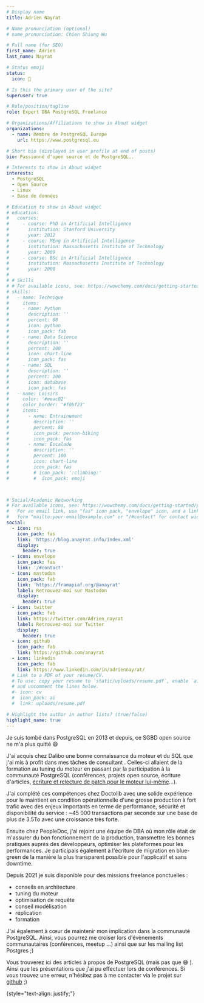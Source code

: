```yaml
---
# Display name
title: Adrien Nayrat

# Name pronunciation (optional)
# name_pronunciation: Chien Shiung Wu

# Full name (for SEO)
first_name: Adrien
last_name: Nayrat

# Status emoji
status:
  icon: 🧗

# Is this the primary user of the site?
superuser: true

# Role/position/tagline
role: Expert DBA PostgreSQL Freelance

# Organizations/Affiliations to show in About widget
organizations:
  - name: Membre de PostgreSQL Europe
    url: https://www.postgresql.eu

# Short bio (displayed in user profile at end of posts)
bio: Passionné d'open source et de PostgreSQL..

# Interests to show in About widget
interests:
  - PostgreSQL
  - Open Source
  - Linux
  - Base de données

# Education to show in About widget
# education:
#   courses:
#     - course: PhD in Artificial Intelligence
#       institution: Stanford University
#       year: 2012
#     - course: MEng in Artificial Intelligence
#       institution: Massachusetts Institute of Technology
#       year: 2009
#     - course: BSc in Artificial Intelligence
#       institution: Massachusetts Institute of Technology
#       year: 2008
#
# # Skills
# # For available icons, see: https://wowchemy.com/docs/getting-started/page-builder/#icons
# skills:
#   - name: Technique
#     items:
#     - name: Python
#       description: ''
#       percent: 80
#       icon: python
#       icon_pack: fab
#     - name: Data Science
#       description: ''
#       percent: 100
#       icon: chart-line
#       icon_pack: fas
#     - name: SQL
#       description: ''
#       percent: 100
#       icon: database
#       icon_pack: fas
#   - name: Loisirs
#     color: '#eeac02'
#     color_border: '#f0bf23'
#     items:
#       - name: Entrainement
#         description: ''
#         percent: 80
#         icon_pack: person-biking
#         icon_pack: fas
#       - name: Escalade
#         description: ''
#         percent: 100
#         icon: chart-line
#         icon_pack: fas
#         # icon_pack: ':climbing:'
#         #  icon_pack: emoji



# Social/Academic Networking
# For available icons, see: https://wowchemy.com/docs/getting-started/page-builder/#icons
#   For an email link, use "fas" icon pack, "envelope" icon, and a link in the
#   form "mailto:your-email@example.com" or "/#contact" for contact widget.
social:
  - icon: rss
    icon_pack: fas
    link: 'https://blog.anayrat.info/index.xml'
    display:
      header: true
  - icon: envelope
    icon_pack: fas
    link: '/#contact'
  - icon: mastodon
    icon_pack: fab
    link: 'https://framapiaf.org/@anayrat'
    label: Retrouvez-moi sur Mastodon
    display:
      header: true
  - icon: twitter
    icon_pack: fab
    link: https://twitter.com/Adrien_nayrat
    label: Retrouvez-moi sur Twitter
    display:
      header: true
  - icon: github
    icon_pack: fab
    link: https://github.com/anayrat
  - icon: linkedin
    icon_pack: fab
    link: https://www.linkedin.com/in/adriennayrat/
  # Link to a PDF of your resume/CV.
  # To use: copy your resume to `static/uploads/resume.pdf`, enable `ai` icons in `params.yaml`,
  # and uncomment the lines below.
  #- icon: cv
  #  icon_pack: ai
  #  link: uploads/resume.pdf

# Highlight the author in author lists? (true/false)
highlight_name: true
---
```

Je suis tombé dans PostgreSQL en 2013 et depuis, ce SGBD open source ne m'a plus quitté :smile:

J'ai acquis chez Dalibo une bonne connaissance du moteur et du SQL que j'ai mis à profit dans mes tâches de consultant . Celles-ci allaient de la formation au tuning du moteur en passant par la participation à la communauté PostgreSQL (conférences, projets open source, écriture d'articles, [écriture et relecture de patch pour le moteur lui-même](https://git.postgresql.org/gitweb/?p=postgresql.git&a=search&h=HEAD&st=commit&s=nayrat&.cgifields=sr)...).

J'ai complété ces compétences chez Doctolib avec une solide expérience pour le maintient en condition opérationnelle d'une grosse production à fort trafic avec des enjeux importants en terme de performance, sécurité et disponibilité du service : ~45 000 transactions par seconde sur une base de plus de 3.5To avec une croissance très forte.

Ensuite chez PeopleDoc, j'ai rejoint une équipe de DBA où mon rôle était de m'assurer du bon fonctionnement de la production, transmettre les bonnes pratiques auprès des développeurs, optimiser les plateformes pour les performances. Je participais également à l'écriture de migration en blue-green de la manière la plus transparent possible pour l'applicatif et sans downtime.

Depuis 2021 je suis disponible pour des missions freelance ponctuelles :
- conseils en architecture
- tuning du moteur
- optimisation de requête
- conseil modélisation
- réplication
- formation

J'ai également à cœur de maintenir mon implication dans la communauté PostgreSQL. Ainsi, vous pourrez me croiser lors d'évènements communautaires (conférences, meetup ...) ainsi que sur les mailing list Postgres ;)

Vous trouverez ici des articles à propos de PostgreSQL (mais pas que :smile: ). Ainsi que les présentations que j'ai pu effectuer lors de conférences. Si vous trouvez une erreur, n'hésitez pas à me contacter via le projet sur [github](https://github.com/anayrat/blog) ;)

{style="text-align: justify;"}
